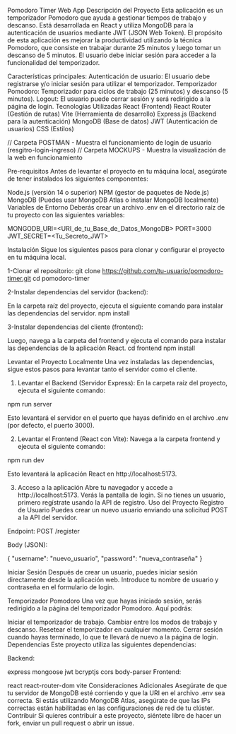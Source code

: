 Pomodoro Timer Web App
Descripción del Proyecto
Esta aplicación es un temporizador Pomodoro que ayuda a gestionar tiempos de trabajo y descanso. Está desarrollada en React y utiliza MongoDB para la autenticación de usuarios mediante JWT (JSON Web Token). El propósito de esta aplicación es mejorar la productividad utilizando la técnica Pomodoro, que consiste en trabajar durante 25 minutos y luego tomar un descanso de 5 minutos. El usuario debe iniciar sesión para acceder a la funcionalidad del temporizador.

Características principales:
Autenticación de usuario: El usuario debe registrarse y/o iniciar sesión para utilizar el temporizador.
Temporizador Pomodoro: Temporizador para ciclos de trabajo (25 minutos) y descanso (5 minutos).
Logout: El usuario puede cerrar sesión y será redirigido a la página de login.
Tecnologías Utilizadas
React (Frontend)
React Router (Gestión de rutas)
Vite (Herramienta de desarrollo)
Express.js (Backend para la autenticación)
MongoDB (Base de datos)
JWT (Autenticación de usuarios)
CSS (Estilos)

// Carpeta POSTMAN - Muestra el funcionamiento de login de usuario (resgitro-login-ingreso)
// Carpeta MOCKUPS - Muestra la visualización de la web en funcionamiento

Pre-requisitos
Antes de levantar el proyecto en tu máquina local, asegúrate de tener instalados los siguientes componentes:

Node.js (versión 14 o superior)
NPM (gestor de paquetes de Node.js)
MongoDB (Puedes usar MongoDB Atlas o instalar MongoDB localmente)
Variables de Entorno
Deberás crear un archivo .env en el directorio raíz de tu proyecto con las siguientes variables:

MONGODB_URI=<URI_de_tu_Base_de_Datos_MongoDB>
PORT=3000
JWT_SECRET=<Tu_Secreto_JWT>

Instalación
Sigue los siguientes pasos para clonar y configurar el proyecto en tu máquina local.

1-Clonar el repositorio:
git clone https://github.com/tu-usuario/pomodoro-timer.git
cd pomodoro-timer

2-Instalar dependencias del servidor (backend):

En la carpeta raíz del proyecto, ejecuta el siguiente comando para instalar las dependencias del servidor.
npm install

3-Instalar dependencias del cliente (frontend):

Luego, navega a la carpeta del frontend y ejecuta el comando para instalar las dependencias de la aplicación React.
cd frontend
npm install

Levantar el Proyecto Localmente
Una vez instaladas las dependencias, sigue estos pasos para levantar tanto el servidor como el cliente.

1. Levantar el Backend (Servidor Express):
En la carpeta raíz del proyecto, ejecuta el siguiente comando:

npm run server

Esto levantará el servidor en el puerto que hayas definido en el archivo .env (por defecto, el puerto 3000).

2. Levantar el Frontend (React con Vite):
Navega a la carpeta frontend y ejecuta el siguiente comando:

npm run dev

Esto levantará la aplicación React en http://localhost:5173.

3. Acceso a la aplicación
Abre tu navegador y accede a http://localhost:5173.
Verás la pantalla de login. Si no tienes un usuario, primero regístrate usando la API de registro.
Uso del Proyecto
Registro de Usuario
Puedes crear un nuevo usuario enviando una solicitud POST a la API del servidor.

Endpoint: POST /register

Body (JSON):

{
  "username": "nuevo_usuario",
  "password": "nueva_contraseña"
}

Iniciar Sesión
Después de crear un usuario, puedes iniciar sesión directamente desde la aplicación web. Introduce tu nombre de usuario y contraseña en el formulario de login.

Temporizador Pomodoro
Una vez que hayas iniciado sesión, serás redirigido a la página del temporizador Pomodoro. Aquí podrás:

Iniciar el temporizador de trabajo.
Cambiar entre los modos de trabajo y descanso.
Resetear el temporizador en cualquier momento.
Cerrar sesión cuando hayas terminado, lo que te llevará de nuevo a la página de login.
Dependencias
Este proyecto utiliza las siguientes dependencias:

Backend:

express
mongoose
jwt
bcryptjs
cors
body-parser
Frontend:

react
react-router-dom
vite
Consideraciones Adicionales
Asegúrate de que tu servidor de MongoDB esté corriendo y que la URI en el archivo .env sea correcta.
Si estás utilizando MongoDB Atlas, asegúrate de que las IPs correctas están habilitadas en las configuraciones de red de tu clúster.
Contribuir
Si quieres contribuir a este proyecto, siéntete libre de hacer un fork, enviar un pull request o abrir un issue.